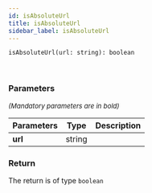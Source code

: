 ```yaml
---
id: isAbsoluteUrl
title: isAbsoluteUrl
sidebar_label: isAbsoluteUrl
---
```


```tsx
isAbsoluteUrl(url: string): boolean
```
<br/>



### Parameters

<font size="2"><i>(Mandatory parameters are in bold)</i></font>

| Parameters | Type | Description |
| --------- | ---- | ----------- |
| **url** | string |  |


### Return



The return is of type <code>boolean</code>